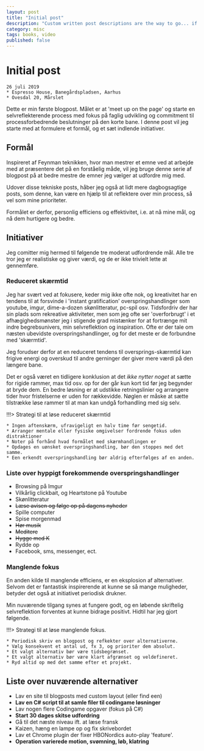 ```yaml
---
layout: post
title: "Initial post"
description: "Custom written post descriptions are the way to go... if you're not lazy."
category: misc
tags: books, video
published: false
---
```


# Initial post
    26 juli 2019
    * Espresso House, Banegårdspladsen, Aarhus
    * Ovesdal 20, Mårslet

Dette er min første blogpost. Målet er at 'meet up on the page' og starte en selvreflekterende process med fokus på faglig udvikling og commitment til processforbedrende beslutninger på den korte bane. I denne post vil jeg starte med at formulere et formål, og et sæt indlende initiativer. 

## Formål

Inspireret af Feynman teknikken, hvor man mestrer et emne ved at arbejde med at præsentere det på en forståelig måde, vil jeg bruge denne serie af blogpost på at bedre mestre de emner jeg vælger at udfordre mig med. 

Udover disse tekniske posts, håber jeg også at lidt mere dagbogsagtige posts, som denne, kan være en hjælp til at reflektere over min process, så vel som mine prioriteter. 

Formålet er derfor, personlig efficiens og effektivitet, i.e. at nå mine mål, og nå dem hurtigere og bedre.


## Initiativer

Jeg comitter mig hermed til følgende tre moderat udfordrende mål. Alle tre tror jeg er realistiske og giver værdi, og de er ikke trivielt lette at gennemføre.

### Reduceret skærmtid

Jeg har svært ved at fokusere, keder mig ikke ofte nok, og kreativitet har en tendens til at forsvinde i 'instant gratification' overspringshandlinger som youtube, imgur, dime-a-dozen skønlitteratur, pc-spil osv. Tidsfordriv der har sin plads som rekreative aktiviteter, men som jeg ofte ser 'overforbrugt' i et afhægighedsmønster jeg i stigende grad mistænker for at fortrænge mit indre begrebsunivers, min selvreflektion og inspiration. Ofte er der tale om næsten ubevidste overspringshandlinger, og for det meste er de forbundne med 'skærmtid'.

Jeg forudser derfor at en reduceret tendens til oversprings-skærmtid kan frigive energi og overskud til andre gerninger der giver mere værdi på den længere bane.

Det er også været en tidligere konklusion at det *ikke nytter noget* at sætte for rigide rammer, max tid osv. op for der går kun kort tid før jeg begynder at bryde dem. En bedre løsning er at udstikke retningslinier og arrangere tider hvor fristelserne er uden for rækkevidde. Nøglen er måske at sætte tilstrække løse rammer til at man kan undgå forhandling med sig selv. 

!!!> Strategi til at løse reduceret skærmtid

    * Ingen aftenskærm, ufravigeligt en halv time før sengetid.
    * Arranger mentale eller fysiske omgivelser fordrende fokus uden distraktioner
    * Noter på forhånd hvad formålet med skærmhandlingen er
    * Opdages en uønsket overspringshandling, bør den stoppes med det samme.
    * Een erkendt overspringshandling bør aldrig efterfølges af en anden.

### Liste over hyppigt forekommende overspringshandlinger

* Browsing på Imgur
* Vilkårlig clickbait, og Heartstone på Youtube
* Skønlitteratur
* ~~Læse avisen og følge op på dagens nyheder~~
* Spille computer
* Spise morgenmad
* ~~Hør musik~~
* ~~Meditere~~
* ~~Hygge med K~~
* Rydde op
* Facebook, sms, messenger, ect. 


### Manglende fokus 

En anden kilde til manglende efficiens, er en eksplosion af alternativer. Selvom det er fantastisk inspirerende at kunne se så mange muligheder, betyder det også at initiativet periodisk drukner. 

Min nuværende tilgang synes at fungere godt, og en løbende skriftelig selvreflektion forventes at kunne bidrage positivt. Hidtil har jeg gjort følgende.

!!!> Strategi til at løse manglende fokus.

    * Periodisk skriv en blogpost og refkekter over alternativerne.
    * Vælg konsekvent et antal ud, fx 3, og prioriter dem absolut.
    * Et valgt alternativ bør være tidsbegrænset.
    * Et valgt alternativ bør være klart afgrænset og veldefineret.
    * Ryd altid op med det samme efter et projekt.


## Liste over nuværende alternativer

* Lav en site til blogposts med custom layout (eller find een)
* **Lav en C# script til at samle filer til codingame løsninger**
* Lav nogen flere Codingame opgaver (fokus på C#)
* **Start 30 dages skitse udfordring**
* Gå til det næste niveau ift. at læse fransk
* Kaizen, hæng en lampe op og fix skrivebordet
* Lav et Chrome plugin der fixer HBONordics auto-play 'feature'.
* **Operation varierede motion, svømning, løb, klatring**